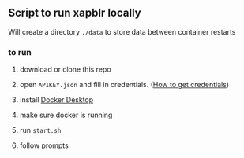 ## Script to run xapblr locally

Will create a directory `./data` to store data between container restarts

### to run

1) download or clone this repo
   
2)  open `APIKEY.json` and fill in credentials. ([How to get credentials](https://github.com/skircheis/xapblr?tab=readme-ov-file#configuration-and-initialisation))

3) install [Docker Desktop](https://www.docker.com/products/docker-desktop/)
   
4) make sure docker is running

5) run `start.sh`

6) follow prompts
